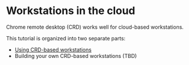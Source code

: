 # Workstations in the cloud

Chrome remote desktop (CRD) works well for cloud-based workstations.

This tutorial is organized into two separate parts:

- [Using CRD-based workstations](using-crd-based-workstations.md)
- Building your own CRD-based workstations (TBD)


